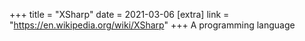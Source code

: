 +++
title = "XSharp"
date = 2021-03-06
[extra]
link = "https://en.wikipedia.org/wiki/XSharp"
+++
A programming language

